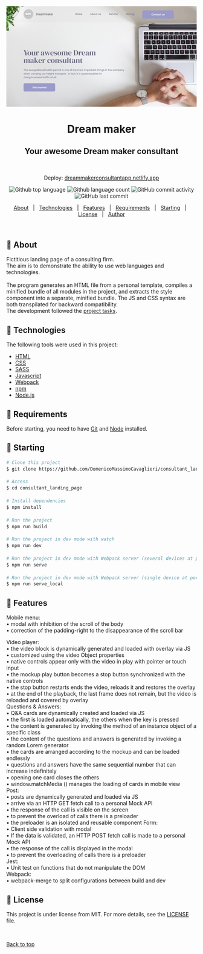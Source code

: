 <div align="center" id="top"> 
  <img src="https://raw.githubusercontent.com/DomenicoMassimoCavaglieri/consultant_landing_page/dev/src/assets/images/open_graph_image.jpg" alt="Consultant_landing_page" />
  <h1 align="center">Dream maker</h1>
  <h2 align="center">Your awesome Dream maker consultant</h2>

  &#xa0;
  <p>Deploy:
  <a href="https://dreammakerconsultantapp.netlify.app/?">dreammakerconsultantapp.netlify.app</a>
</div>


<p align="center">
  <img alt="Github top language" src="https://img.shields.io/github/languages/top/DomenicoMassimoCavaglieri/consultant_landing_page?color=56BEB8">

  <img alt="Github language count" src="https://img.shields.io/github/languages/count/DomenicoMassimoCavaglieri/consultant_landing_page?color=56BEB8">

  <img alt="GitHub commit activity" src="https://img.shields.io/github/commit-activity/w/DomenicoMassimoCavaglieri/consultant_landing_page">

  <img alt="GitHub last commit" src="https://img.shields.io/github/last-commit/DomenicoMassimoCavaglieri/consultant_landing_page">
</p>

<!-- Status -->

<!-- <h4 align="center"> 
	🚧  Consultant_landing_page 🚀 Under construction...  🚧
</h4> 

<hr> -->

<p align="center">
  <a href="#pushpin-about">About</a> &#xa0; | &#xa0; 
  <a href="#pushpin-technologies">Technologies</a> &#xa0; | &#xa0;
  <a href="#pushpin-features">Features</a> &#xa0; | &#xa0;
  <a href="#pushpin-requirements">Requirements</a> &#xa0; | &#xa0;
  <a href="#pushpin-starting">Starting</a> &#xa0; | &#xa0;
  <a href="#memo-license">License</a> &#xa0; | &#xa0;
  <a href="https://github.com/DomenicoMassimoCavaglieri" target="_blank">Author</a>
</p>

<br>

## :pushpin: About ##

Fictitious landing page of a consulting firm.<br>
The aim is to demonstrate the ability to use web languages and technologies.<br>
<br>
The program generates an HTML file from a personal template, compiles a minified bundle of all modules in the project, and extracts the style component into a separate, minified bundle. The JS and CSS syntax are both transpilated for backward compatibility.<br>
The development followed the <a href="https://github.com/DomenicoMassimoCavaglieri/consultant_landing_page/projects/1" target="_blank">project tasks</a>.

## :pushpin: Technologies ##

The following tools were used in this project:

- [HTML](https://html.spec.whatwg.org/multipage/)
- [CSS](https://www.w3.org/Style/CSS/)
- [SASS](https://sass-lang.com/)
- [Javascript](https://www.ecma-international.org/publications-and-standards/standards/ecma-262/)
- [Webpack](https://webpack.js.org/)
- [npm](https://docs.npmjs.com/)
- [Node.js](https://nodejs.org/en/)


## :pushpin: Requirements ##

Before starting, you need to have [Git](https://git-scm.com) and [Node](https://nodejs.org/en/) installed.

## :pushpin: Starting ##

```bash
# Clone this project
$ git clone https://github.com/DomenicoMassimoCavaglieri/consultant_landing_page.git

# Access
$ cd consultant_landing_page

# Install dependencies
$ npm install 

# Run the project
$ npm run build

# Run the project in dev mode with watch
$ npm run dev

# Run the project in dev mode with Webpack server (several devices at port 3000)
$ npm run serve

# Run the project in dev mode with Webpack server (single device at port 8080)
$ npm run serve_local
```


## :pushpin: Features ##

Mobile menu:<br>
• modal with inhibition of the scroll of the body<br>
• correction of the padding-right to the disappearance of the scroll bar<br>

Video player:<br>
• the video block is dynamically generated and loaded with overlay via JS<br>
• customized using the video Object properties<br>
• native controls appear only with the video in play with pointer or touch input<br>
• the mockup play button becomes a stop button synchronized with the native controls<br>
• the stop button restarts ends the video, reloads it and restores the overlay<br>
• at the end of the playback, the last frame does not remain, but the video is reloaded and covered by overlay<br>
Questions & Answers:<br>
• Q&A cards are dynamically created and loaded via JS<br>
• the first is loaded automatically, the others when the key is pressed<br>
• the content is generated by invoking the method of an instance object of a specific class<br>
• the content of the questions and answers is generated by invoking a random Lorem generator<br>
• the cards are arranged according to the mockup and can be loaded endlessly<br>
• questions and answers have the same sequential number that can increase indefinitely<br>
• opening one card closes the others<br>
• window.matchMedia () manages the loading of cards in mobile view<br>
Post:<br>
• posts are dynamically generated and loaded via JS<br>
• arrive via an HTTP GET fetch call to a personal Mock API<br>
• the response of the call is visible on the screen<br>
• to prevent the overload of calls there is a preloader<br>
• the preloader is an isolated and reusable component
Form:<br>
• Client side validation with modal<br>
• If the data is validated, an HTTP POST fetch call is made to a personal Mock API<br>
• the response of the call is displayed in the modal<br>
• to prevent the overloading of calls there is a preloader<br>
Jest:<br>
• Unit test on functions that do not manipulate the DOM<br>
Webpack:<br>
• webpack-merge to split configurations between build and dev<br>


## :memo: License ##

This project is under license from MIT. For more details, see the [LICENSE](LICENSE.md) file.




&#xa0;

<a href="#top">Back to top</a>

